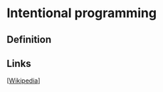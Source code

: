 # Intentional programming

## Definition


## Links


[[Wikipedia](http://en.wikipedia.org/wiki/Intentional_programming)]


